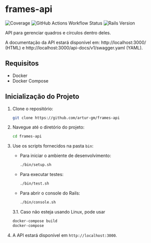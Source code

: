 # frames-api

![Coverage](https://img.shields.io/badge/dynamic/json?url=https%3A%2F%2Fraw.githubusercontent.com%2Fartur-gm%2Fframes-api%2Frefs%2Fheads%2Fmain%2Fcoverage%2F.last_run.json&query=%24.result.line&label=coverage&color=green)
![GitHub Actions Workflow Status](https://img.shields.io/github/actions/workflow/status/artur-gm/frames-api/ci.yml)
![Rails Version](https://img.shields.io/badge/Rails-8-blue)


API para gerenciar quadros e círculos dentro deles.

A documentação da API estará disponível em: http://localhost:3000/ (HTML) e http://localhost:3000/api-docs/v1/swagger.yaml (YAML).

## Requisitos

- Docker
- Docker Compose

## Inicialização do Projeto

1. Clone o repositório:

   ```bash
   git clone https://github.com/artur-gm/frames-api
   ```

2. Navegue até o diretório do projeto:

   ```bash
   cd frames-api
   ```

3. Use os scripts fornecidos na pasta `bin`:
    - Para iniciar o ambiente de desenvolvimento:

      ```bash
      ./bin/setup.sh
      ```

    - Para executar testes:

      ```bash
      ./bin/test.sh
      ```

    - Para abrir o console do Rails:

        ```bash
        ./bin/console.sh
        ```

    3.1. Caso não esteja usando Linux, pode usar

    ```bash
    docker-compose build
    docker-compose
    ```

4. A API estará disponível em `http://localhost:3000`.

